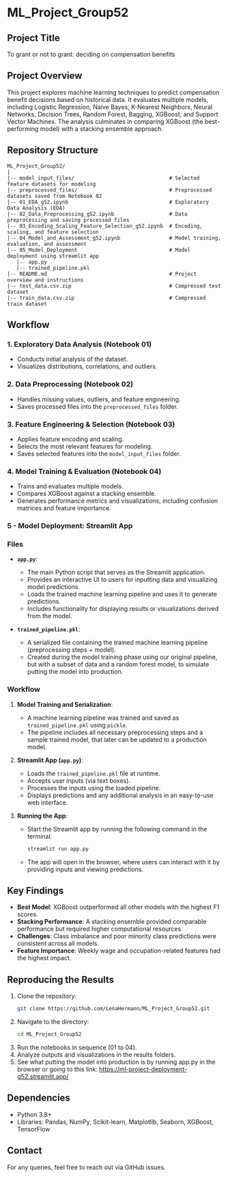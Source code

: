 # ML_Project_Group52

## Project Title
To grant or not to grant: deciding on compensation benefits

## Project Overview
This project explores machine learning techniques to predict compensation benefit decisions based on historical data. It evaluates multiple models, including Logistic Regression, Naive Bayes, K-Nearest Neighbors, Neural Networks, Decision Trees, Random Forest, Bagging, XGBoost, and Support Vector Machines. The analysis culminates in comparing XGBoost (the best-performing model) with a stacking ensemble approach.

## Repository Structure
```
ML_Project_Group52/
|
|-- model_input_files/                               # Selected feature datasets for modeling
|-- preprocessed_files/                              # Preprocessed datasets saved from Notebook 02
|-- 01_EDA_g52.ipynb                                 # Exploratory Data Analysis (EDA)
|-- 02_Data_Preprocessing_g52.ipynb                  # Data preprocessing and saving processed files
|-- 03_Encoding_Scaling_Feature_Selection_g52.ipynb  # Encoding, scaling, and feature selection
|-- 04_Model_and_Assessment_g52.ipynb                # Model training, evaluation, and assessment
|-- 05_Model_Deployment                              # Model deployment using streamlit app
   |-- app.py
   |-- trained_pipeline.pkl
|-- README.md                                        # Project overview and instructions
|-- test_data.csv.zip                                # Compressed test dataset
|-- train_data.csv.zip                               # Compressed train dataset
```

## Workflow

### 1. Exploratory Data Analysis (Notebook 01)
- Conducts initial analysis of the dataset.
- Visualizes distributions, correlations, and outliers.

### 2. Data Preprocessing (Notebook 02)
- Handles missing values, outliers, and feature engineering.
- Saves processed files into the `preprocessed_files` folder.

### 3. Feature Engineering & Selection (Notebook 03)
- Applies feature encoding and scaling.
- Selects the most relevant features for modeling.
- Saves selected features into the `model_input_files` folder.

### 4. Model Training & Evaluation (Notebook 04)
- Trains and evaluates multiple models.
- Compares XGBoost against a stacking ensemble.
- Generates performance metrics and visualizations, including confusion matrices and feature importance.

### 5 - Model Deployment: Streamlit App

### Files
- **`app.py`**: 
  - The main Python script that serves as the Streamlit application.
  - Provides an interactive UI to users for inputting data and visualizing model predictions.
  - Loads the trained machine learning pipeline and uses it to generate predictions.
  - Includes functionality for displaying results or visualizations derived from the model.

- **`trained_pipeline.pkl`**: 
  - A serialized file containing the trained machine learning pipeline (preprocessing steps + model).
  - Created during the model training phase using our original pipeline, but with a subset of data and a random forest model, to simulate putting the model into production.

### Workflow
1. **Model Training and Serialization**:
   - A machine learning pipeline was trained and saved as `trained_pipeline.pkl` using `pickle`.
   - The pipeline includes all necessary preprocessing steps and a sample trained model, that later can be updated to a production model.

2. **Streamlit App (`app.py`)**:
   - Loads the `trained_pipeline.pkl` file at runtime.
   - Accepts user inputs (via text boxes).
   - Processes the inputs using the loaded pipeline.
   - Displays predictions and any additional analysis in an easy-to-use web interface.

3. **Running the App**:
   - Start the Streamlit app by running the following command in the terminal:
     ```bash
     streamlit run app.py
     ```
   - The app will open in the browser, where users can interact with it by providing inputs and viewing predictions.

## Key Findings
- **Best Model**: XGBoost outperformed all other models with the highest F1 scores.
- **Stacking Performance**: A stacking ensemble provided comparable performance but required higher computational resources.
- **Challenges**: Class imbalance and poor minority class predictions were consistent across all models.
- **Feature Importance**: Weekly wage and occupation-related features had the highest impact.

## Reproducing the Results
1. Clone the repository:
   ```bash
   git clone https://github.com/LenaHermann/ML_Project_Group52.git
   ```
2. Navigate to the directory:
   ```bash
   cd ML_Project_Group52
   ```
3. Run the notebooks in sequence (01 to 04).
4. Analyze outputs and visualizations in the results folders.
5. See what putting the model into production is by running app.py in the browser or going to this link: https://ml-project-deployment-g52.streamlit.app/

## Dependencies
- Python 3.8+
- Libraries: Pandas, NumPy, Scikit-learn, Matplotlib, Seaborn, XGBoost, TensorFlow

## Contact
For any queries, feel free to reach out via GitHub issues.


